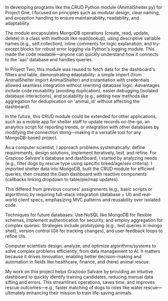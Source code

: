In developing programs like the CRUD Python module (AnimalShelter.py) for Project One, I focused on principles such as modular design, clear naming, and exception handling to ensure maintainability, readability, and adaptability. 

The module encapsulates MongoDB operations (create, read, update, delete) in a class with methods like read(lookup), using descriptive variable names (e.g., self.collection), 
inline comments for logic explanation, and try-except blocks for robust error logging via Python's logging module. 
This made the code readable—anyone can quickly understand how it connects to the 'aac' database and handles queries.

In Project Two, this module was reused to fetch data for the dashboard's filters and table, demonstrating adaptability: 
a simple import (from AnimalShelter import AnimalShelter) and instantiation with credentials allowed seamless integration without rewriting database logic. 
Advantages include code reusability (avoiding duplication), easier debugging (isolated database interactions), 
and scalability (e.g., adding new methods like aggregation for deduplication on 'animal_id' without affecting the dashboard).

In the future, this CRUD module could be extended for other applications, such as a mobile app for shelter staff to update records on-the-go, an analytics script for reporting trends, 
or integration with other databases by modifying the connection string—making it a versatile tool for any MongoDB-based project.

As a computer scientist, I approach problems systematically: define requirements, design solutions, implement iteratively, test, and refine. 
For Grazioso Salvare's database and dashboard, I started by analyzing needs (e.g., filter dogs by rescue type using specific breed/age/sex criteria). 
I imported shelter data into MongoDB, built the CRUD module for efficient queries, then created the Dash dashboard with reactive components (callbacks linking dropdown to table/pie/map updates).

This differed from previous courses' assignments (e.g., basic scripts or algorithms) by requiring full-stack integration (database + UI) and real-world client specs, emphasizing MVC patterns and reusability over isolated code. 

Techniques for future databases: Use NoSQL like MongoDB for flexible schemas, implement authentication for security, and employ aggregation for complex queries. 
Strategies include prototyping (e.g., test queries in mongo shell), version control (Git for tracking changes), and user feedback loops to refine UIs.

Computer scientists design, analyze, and optimize algorithms/systems to solve complex problems efficiently, from data management to AI. 
It matters because it drives innovation, enabling better decision-making and automation in fields like healthcare, finance, and (here) animal rescue.

My work on this project helps Grazioso Salvare by providing an intuitive dashboard to quickly identify training candidates, reducing manual data sifting and errors. 
This streamlines operations, saves time, and improves rescue outcomes—e.g., faster matching of dogs to roles like water rescue—ultimately enhancing their mission to train life-saving animals.

